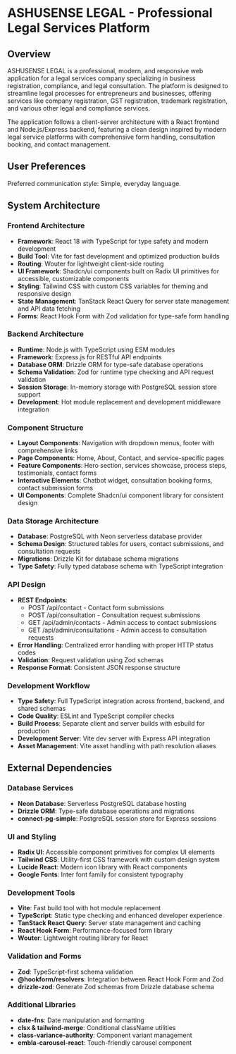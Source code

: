 # ASHUSENSE LEGAL - Professional Legal Services Platform

## Overview

ASHUSENSE LEGAL is a professional, modern, and responsive web application for a legal services company specializing in business registration, compliance, and legal consultation. The platform is designed to streamline legal processes for entrepreneurs and businesses, offering services like company registration, GST registration, trademark registration, and various other legal and compliance services.

The application follows a client-server architecture with a React frontend and Node.js/Express backend, featuring a clean design inspired by modern legal service platforms with comprehensive form handling, consultation booking, and contact management.

## User Preferences

Preferred communication style: Simple, everyday language.

## System Architecture

### Frontend Architecture
- **Framework**: React 18 with TypeScript for type safety and modern development
- **Build Tool**: Vite for fast development and optimized production builds
- **Routing**: Wouter for lightweight client-side routing
- **UI Framework**: Shadcn/ui components built on Radix UI primitives for accessible, customizable components
- **Styling**: Tailwind CSS with custom CSS variables for theming and responsive design
- **State Management**: TanStack React Query for server state management and API data fetching
- **Forms**: React Hook Form with Zod validation for type-safe form handling

### Backend Architecture
- **Runtime**: Node.js with TypeScript using ESM modules
- **Framework**: Express.js for RESTful API endpoints
- **Database ORM**: Drizzle ORM for type-safe database operations
- **Schema Validation**: Zod for runtime type checking and API request validation
- **Session Storage**: In-memory storage with PostgreSQL session store support
- **Development**: Hot module replacement and development middleware integration

### Component Structure
- **Layout Components**: Navigation with dropdown menus, footer with comprehensive links
- **Page Components**: Home, About, Contact, and service-specific pages
- **Feature Components**: Hero section, services showcase, process steps, testimonials, contact forms
- **Interactive Elements**: Chatbot widget, consultation booking forms, contact submission forms
- **UI Components**: Complete Shadcn/ui component library for consistent design

### Data Storage Architecture
- **Database**: PostgreSQL with Neon serverless database provider
- **Schema Design**: Structured tables for users, contact submissions, and consultation requests
- **Migrations**: Drizzle Kit for database schema migrations
- **Type Safety**: Fully typed database schema with TypeScript integration

### API Design
- **REST Endpoints**: 
  - POST /api/contact - Contact form submissions
  - POST /api/consultation - Consultation request submissions
  - GET /api/admin/contacts - Admin access to contact submissions
  - GET /api/admin/consultations - Admin access to consultation requests
- **Error Handling**: Centralized error handling with proper HTTP status codes
- **Validation**: Request validation using Zod schemas
- **Response Format**: Consistent JSON response structure

### Development Workflow
- **Type Safety**: Full TypeScript integration across frontend, backend, and shared schemas
- **Code Quality**: ESLint and TypeScript compiler checks
- **Build Process**: Separate client and server builds with esbuild for production
- **Development Server**: Vite dev server with Express API integration
- **Asset Management**: Vite asset handling with path resolution aliases

## External Dependencies

### Database Services
- **Neon Database**: Serverless PostgreSQL database hosting
- **Drizzle ORM**: Type-safe database operations and migrations
- **connect-pg-simple**: PostgreSQL session store for Express sessions

### UI and Styling
- **Radix UI**: Accessible component primitives for complex UI elements
- **Tailwind CSS**: Utility-first CSS framework with custom design system
- **Lucide React**: Modern icon library with React components
- **Google Fonts**: Inter font family for consistent typography

### Development Tools
- **Vite**: Fast build tool with hot module replacement
- **TypeScript**: Static type checking and enhanced developer experience
- **TanStack React Query**: Server state management and caching
- **React Hook Form**: Performance-focused form library
- **Wouter**: Lightweight routing library for React

### Validation and Forms
- **Zod**: TypeScript-first schema validation
- **@hookform/resolvers**: Integration between React Hook Form and Zod
- **drizzle-zod**: Generate Zod schemas from Drizzle database schema

### Additional Libraries
- **date-fns**: Date manipulation and formatting
- **clsx & tailwind-merge**: Conditional className utilities
- **class-variance-authority**: Component variant management
- **embla-carousel-react**: Touch-friendly carousel component